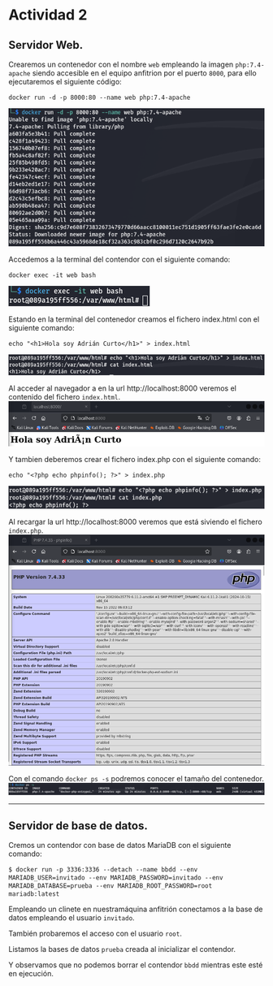 # Actividad 2

## Servidor Web.

Crearemos un contenedor con el nombre `web` empleando la imagen `php:7.4-apache` siendo accesible en el equipo anfitrion por el puerto `8000`, para ello ejecutaremos el siguiente código:
```
docker run -d -p 8000:80 --name web php:7.4-apache
```
![Docker run](../images/actividad-2/docker-run.png)

Accedemos a la terminal del contendor con el siguiente comando:
```
docker exec -it web bash
```
![Docker exec](../images/actividad-2/docker-exec.png)

Estando en la terminal del contenedor creamos el fichero index.html con el siguiente comando:
```
echo "<h1>Hola soy Adrián Curto</h1>" > index.html
```
![Echo index.html](../images/actividad-2/echo-index.html.png)

Al acceder al navegador a en la url http://localhost:8000 veremos el contenido del fichero `index.html`.
![Index html](../images/actividad-2/indexhtml.png)

Y tambien deberemos crear el fichero index.php con el siguiente comando:
```
echo "<?php echo phpinfo(); ?>" > index.php
```
![Echo index.php](../images/actividad-2/echo-index.php.png)

Al recargar la url http://localhost:8000 veremos que está siviendo el fichero `index.php`.
![PHP info](../images/actividad-2/phpinfo.png)

Con el comando `docker ps -s` podremos conocer el tamaño del contenedor.
![Docker ps -s](../images/actividad-2/docker-ps-s.png)

---

## Servidor de base de datos.

Cremos un contendor con base de datos MariaDB con el siguiente comando:
```
$ docker run -p 3336:3336 --detach --name bbdd --env MARIADB_USER=invitado --env MARIADB_PASSWORD=invitado --env MARIADB_DATABASE=prueba --env MARIADB_ROOT_PASSWORD=root  mariadb:latest
```

Empleando un clinete en nuestramáquina anfitrión conectamos a la base de datos empleando el usuario `invitado`.


También probaremos el acceso con el usuario `root`.


Listamos la bases de datos `prueba` creada al inicializar el contendor.


Y observamos que no podemos borrar el contendor `bbdd` mientras este esté en ejecución.